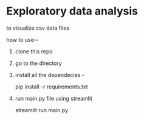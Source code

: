 # Exploratory data analysis

to visualize csv data files

how to use--

1. clone this repo
2. go to the directory
3. install all the dependecies -
    
    
    pip install -r requirements.txt
4. run main.py file using streamlit
    
    
    streamlit run main.py
    
